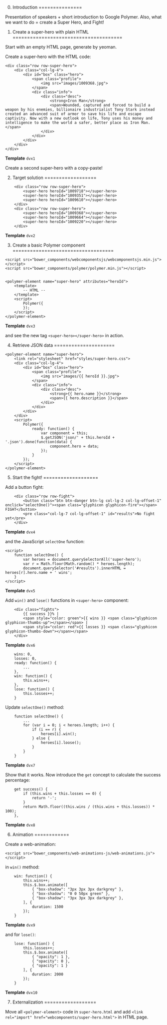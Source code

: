 0. Introduction
===============

Presentation of speakers + short introduction to Google Polymer. Also, what we want to do = create a Super Hero, and Fight!


1. Create a super-hero with plain HTML
======================================

Start with an empty HTML page, generate by yeoman.

Create a super-hero with the HTML code:

```
<div class="row row-super-hero">
    <div class="col-lg-4">
        <div id="box" class="hero">
            <span class="profile">
                <img src="images/1009368.jpg">
            </span>
            <div class="info">
                <div class="desc">
                    <strong>Iron Man</strong>
                    <span>Wounded, captured and forced to build a weapon by his enemies, billionaire industrialist Tony Stark instead created an advanced suit of armor to save his life and escape captivity. Now with a new outlook on life, Tony uses his money and intelligence to make the world a safer, better place as Iron Man.</span>
                </div>
            </div>
        </div>
    </div>
</div>
```

**Template** ```dvx1```

Create a second super-hero with a copy-paste!

2. Target solution
==================


```
    <div class="row row-super-hero">
        <super-hero heroId="1009718"></super-hero>
        <super-hero heroId="1009351"></super-hero>
        <super-hero heroId="1009610"></super-hero>
    </div>
    <div class="row row-super-hero">
        <super-hero heroId="1009368"></super-hero>
        <super-hero heroId="1009664"></super-hero>
        <super-hero heroId="1009220"></super-hero>
    </div>
```

**Template** ```dvx2```


3. Create a basic Polymer component
===================================

```
<script src="bower_components/webcomponentsjs/webcomponentsjs.min.js"></script>
<script src="bower_components/polymer/polymer.min.js"></script>


<polymer-element name="super-hero" attributes="heroId">
    <template>
        -- HTML --
    </template>
    <script>
        Polymer({
        });
    </script>
</polymer-element>
```

**Template** ```dvx3```

and see the new tag ```<super-hero></super-hero>``` in action.


4. Retrieve JSON data
=====================


```
<polymer-element name="super-hero">
    <link rel="stylesheet" href="styles/super-hero.css">
    <div class="col-lg-4">
        <div id="box" class="hero">
            <span class="profile">
                <img src="images/{{ heroId }}.jpg">
            </span>
            <div class="info">
                <div class="desc">
                    <strong>{{ hero.name }}</strong>
                    <span>{{ hero.description }}</span>
                </div>
            </div>
        </div>
    </div>
    <script>
        Polymer({
            ready: function() {
                var component = this;
                $.getJSON('json/' + this.heroId + '.json').done(function(data) {
                    component.hero = data;
                });
            }
        });
    </script>
</polymer-element>
```


5. Start the fight!
===================

Add a button fight:

```
    <div class="row row-fight">
        <button class="btn btn-danger btn-lg col-lg-2 col-lg-offset-1" onclick="selectOne()"><span class="glyphicon glyphicon-fire"></span> FIGHT</button>
        <pre class="col-lg-7 col-lg-offset-1" id="results">No fight yet</pre>
    </div>
```

**Template** ```dvx4```

and the JavaScript ```selectOne``` function:

```
<script>
    function selectOne() {
        var heroes = document.querySelectorAll('super-hero');
        var r = Math.floor(Math.random() * heroes.length);
        document.querySelector('#results').innerHTML = heroes[r].hero.name + ' wins';
    }
</script>
```

**Template** ```dvx5```

Add ```win()``` and ```lose()``` functions in ```<super-hero>``` component:

```
    <div class="fights">
        {{ success }}% |
        <span style="color: green">{{ wins }} <span class="glyphicon glyphicon-thumbs-up"></span></span> |
        <span style="color: red">{{ losses }} <span class="glyphicon glyphicon-thumbs-down"></span></span>
    </div>
```

**Template** ```dvx6```


```
    wins: 0,
    losses: 0,
    ready: function() {
        ...
    },
    win: function() {
        this.wins++;
    },
    lose: function() {
        this.losses++;
    }
```

Update ```selectOne()``` method:

```
    function selectOne() {
        ...
        for (var i = 0; i < heroes.length; i++) {
            if (i == r) {
                heroes[i].win();
            } else {
                heroes[i].loose();
            }
        }
    }
```

**Template** ```dvx7```


Show that it works. Now introduce the ```get``` concept to calculate the success percentage:

```
    get success() {
        if (this.wins + this.losses == 0) {
            return '-';
        }
        return Math.floor((this.wins / (this.wins + this.losses)) * 100);
    },
```

**Template** ```dvx8```


6. Animation
============

Create a web-animation:

```<script src="bower_components/web-animations-js/web-animations.js"></script>```

in ```win()``` method:

```
    win: function() {
        this.wins++;
        this.$.box.animate([
            { "box-shadow": "3px 3px 3px darkgrey" },
            { "box-shadow": "0 0 50px green" },
            { "box-shadow": "3px 3px 3px darkgrey" },
        ], {
            duration: 1500
        });
    }
```

**Template** ```dvx9```

and for ```lose()```:

```
    lose: function() {
        this.losses++;
        this.$.box.animate([
            { "opacity": 1 },
            { "opacity": 0 },
            { "opacity": 1 }
        ], {
            duration: 2000
        });
    }
```

**Template** ```dvx10```

7. Externalization
==================


Move all ```<polymer-element>``` code in ```super-hero.html``` and add ```<link rel="import" href="webcomponents/super-hero.html">``` in HTML page.

